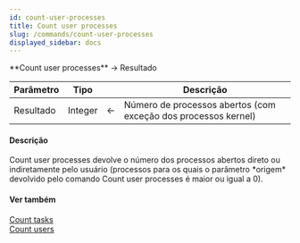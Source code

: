 ```yaml
---
id: count-user-processes
title: Count user processes
slug: /commands/count-user-processes
displayed_sidebar: docs
---
```


<!--REF #_command_.Count user processes.Syntax-->**Count user processes**  -> Resultado<!-- END REF-->
<!--REF #_command_.Count user processes.Params-->
| Parâmetro | Tipo |  | Descrição |
| --- | --- | --- | --- |
| Resultado | Integer | &#8592; | Número de processos abertos (com exceção dos processos kernel) |

<!-- END REF-->

#### Descrição 

<!--REF #_command_.Count user processes.Summary-->Count user processes devolve o número dos processos abertos direto ou indiretamente pelo usuário (processos para os quais o parâmetro *origem* devolvido pelo comando Count user processes é maior ou igual a 0).<!-- END REF-->

#### Ver também 

[Count tasks](count-tasks.md)  
[Count users](count-users.md)  